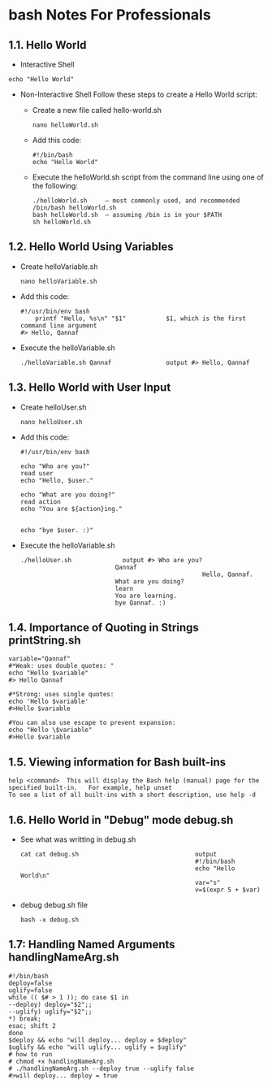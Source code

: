 # bash Notes For Professionals
## 1.1. Hello World
* Interactive Shell
``````
echo "Hello World"
``````

* Non-Interactive Shell
Follow these steps to create a Hello World script:

  * Create a new file called hello-world.sh
	``````
	nano helloWorld.sh
	``````

  * Add this code:
	``````
	#!/bin/bash
	echo "Hello World"
	``````

  * Execute the helloWorld.sh script from the command line using one of the following:
	``````
	./helloWorld.sh 	– most commonly used, and recommended
	/bin/bash helloWorld.sh
	bash helloWorld.sh 	– assuming /bin is in your $PATH
	sh helloWorld.sh
	```````


## 1.2. Hello World Using Variables
  * Create helloVariable.sh
	``````
	nano helloVariable.sh
	``````
  * Add this code:
	``````
	#!/usr/bin/env bash
		printf "Hello, %s\n" "$1"			$1, which is the first command line argument
	#> Hello, Qannaf
	```````
  * Execute the helloVariable.sh
	``````
	./helloVariable.sh Qannaf				output #> Hello, Qannaf
	```````

## 1.3. Hello World with User Input
  * Create helloUser.sh
	```````
	nano helloUser.sh
	```````
  * Add this code:
	``````
	#!/usr/bin/env bash

	echo "Who are you?"
	read user
	echo "Hello, $user."

	echo "What are you doing?"
	read action
	echo "You are ${action}ing."


	echo "bye $user. :)"
	``````
  * Execute the helloVariable.sh
	``````
	./helloUser.sh 				output #> Who are you?
							  Qannaf
													  Hello, Qannaf.
							  What are you doing?
							  learn
							  You are learning.
							  bye Qannaf. :)
	```````

## 1.4. Importance of Quoting in Strings	printString.sh
`````
variable="Qannaf"
#*Weak: uses double quotes: "
echo "Hello $variable"				
#> Hello Qannaf

#*Strong: uses single quotes: 
echo 'Hello $variable'				
#>Hello $variable

#You can also use escape to prevent expansion:
echo "Hello \$variable"				
#>Hello $variable
`````

## 1.5. Viewing information for Bash built-ins
`````
help <command>	This will display the Bash help (manual) page for the specified built-in.	For example, help unset 
To see a list of all built-ins with a short description, use help -d
`````

## 1.6. Hello World in "Debug" mode	debug.sh
  * See what was writting in debug.sh
	`````
	cat cat debug.sh								output
													#!/bin/bash
													echo "Hello World\n"
													var="s"
													v=$(expr 5 + $var)
	`````
  * debug debug.sh file
	```````
	bash -x debug.sh 
	```````

## 1.7: Handling Named Arguments	handlingNameArg.sh
`````
#!/bin/bash
deploy=false
uglify=false
while (( $# > 1 )); do case $1 in
--deploy) deploy="$2";;
--uglify) uglify="$2";;
*) break;
esac; shift 2
done
$deploy && echo "will deploy... deploy = $deploy"
$uglify && echo "will uglify... uglify = $uglify"
# how to run
# chmod +x handlingNameArg.sh
# ./handlingNameArg.sh --deploy true --uglify false
#>will deploy... deploy = true
`````
